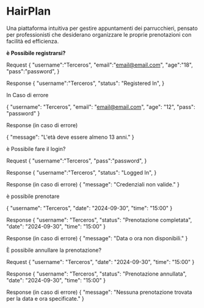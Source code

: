 # HairPlan
Una piattaforma intuitiva per gestire appuntamenti dei parrucchieri, pensato per professionisti che desiderano organizzare le proprie prenotazioni con facilità ed efficienza.

**è Possibile registrarsi?**

Request
{
  "username":"Terceros",
  "email":"email@email.com",
  "age":"18",
  "pass":"password",
}

Response
{
  "username":"Terceros",
  "status": "Registered In",
}

In Caso di errore

{
  "username": "Terceros",
  "email": "email@email.com",
  "age": "12",
  "pass": "password"
}

Response (in caso di errore)

{
  "message": "L'età deve essere almeno 13 anni."
}



è Possibile fare il login?

Request
{
  "username":"Terceros",
  "pass":"password",
}

Response
{
  "username":"Terceros",
  "status": "Logged In",
}

Response (in caso di errore)
{
  "message": "Credenziali non valide."
}


è possibile prenotare

{
  "username": "Terceros",
  "date": "2024-09-30",
  "time": "15:00"
}

Response 
{
  "username": "Terceros",
  "status": "Prenotazione completata",
  "date": "2024-09-30",
  "time": "15:00"
}

Response (in caso di errore)
{
  "message": "Data o ora non disponibili."
}


È possibile annullare la prenotazione?


Request
{
  "username": "Terceros",
  "date": "2024-09-30",
  "time": "15:00"
}

Response
{
  "username": "Terceros",
  "status": "Prenotazione annullata",
  "date": "2024-09-30",
  "time": "15:00"
}

Response (in caso di errore)
{
  "message": "Nessuna prenotazione trovata per la data e ora specificate."
}






